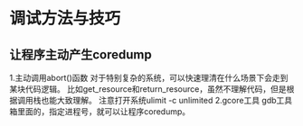 # 调试方法与技巧

## 让程序主动产生coredump
1.主动调用abort()函数
  对于特别复杂的系统，可以快速理清在什么场景下会走到某块代码逻辑。
  比如get_resource和return_resource，虽然不理解代码，但是根据调用栈也能大致理解。
  注意打开系统ulimit -c unlimited
2.gcore工具
gdb工具箱里面的，指定进程号，就可以让程序coredump。
